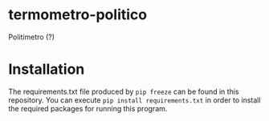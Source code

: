 # termometro-politico
Politímetro (?)


# Installation

The requirements.txt file produced by ```pip freeze``` can be found in this repository. You can execute ```pip install requirements.txt``` in order to install the required packages for running this program.